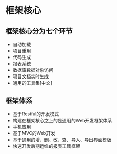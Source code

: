 # 框架核心

## 框架核心分为七个环节

* 自动加载
* 项目重用
* 代码生成
* 报表系统
* 数据库数据对象访问
* 项目文档实时生成
* 通用的工具集[中文]

## 框架体系

* 基于Restful的开发模式
* 构建在框架核心之上的是通用的Web开发框架体系
* 手机应用
* 基于MVC的Web开发
* 基于通用的增、删、改、查、导入、导出界面模版
* 快速开发后期运维的报表工具框架
